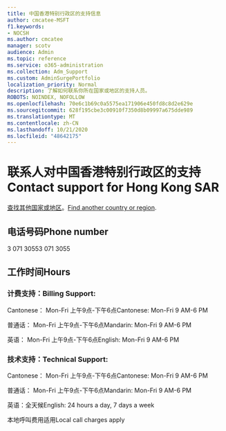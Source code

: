```yaml
---
title: 中国香港特别行政区的支持信息
author: cmcatee-MSFT
f1.keywords:
- NOCSH
ms.author: cmcatee
manager: scotv
audience: Admin
ms.topic: reference
ms.service: o365-administration
ms.collection: Adm_Support
ms.custom: AdminSurgePortfolio
localization_priority: Normal
description: 了解如何联系你所在国家或地区的支持人员。
ROBOTS: NOINDEX, NOFOLLOW
ms.openlocfilehash: 70e6c1b69c0a5575ea171906e450fd8c8d2e629e
ms.sourcegitcommit: 628f195cbe3c00910f7350d8b09997a675dde989
ms.translationtype: MT
ms.contentlocale: zh-CN
ms.lasthandoff: 10/21/2020
ms.locfileid: "48642175"
---
```

# <a name="contact-support-for-hong-kong-sar"></a><span data-ttu-id="981a0-103">联系人对中国香港特别行政区的支持</span><span class="sxs-lookup"><span data-stu-id="981a0-103">Contact support for Hong Kong SAR</span></span>

<span data-ttu-id="981a0-104">[查找其他国家或地区](../contact-support-for-business-products.md)。</span><span class="sxs-lookup"><span data-stu-id="981a0-104">[Find another country or region](../contact-support-for-business-products.md).</span></span>

## <a name="phone-number"></a><span data-ttu-id="981a0-105">电话号码</span><span class="sxs-lookup"><span data-stu-id="981a0-105">Phone number</span></span>
<span data-ttu-id="981a0-106">3 071 3055</span><span class="sxs-lookup"><span data-stu-id="981a0-106">3 071 3055</span></span>

## <a name="hours"></a><span data-ttu-id="981a0-107">工作时间</span><span class="sxs-lookup"><span data-stu-id="981a0-107">Hours</span></span>
### <a name="billing-support"></a><span data-ttu-id="981a0-108">计费支持：</span><span class="sxs-lookup"><span data-stu-id="981a0-108">Billing Support:</span></span>

<span data-ttu-id="981a0-109">Cantonese： Mon-Fri 上午9点-下午6点</span><span class="sxs-lookup"><span data-stu-id="981a0-109">Cantonese: Mon-Fri 9 AM-6 PM</span></span>

<span data-ttu-id="981a0-110">普通话： Mon-Fri 上午9点-下午6点</span><span class="sxs-lookup"><span data-stu-id="981a0-110">Mandarin: Mon-Fri 9 AM-6 PM</span></span>

<span data-ttu-id="981a0-111">英语： Mon-Fri 上午9点-下午6点</span><span class="sxs-lookup"><span data-stu-id="981a0-111">English: Mon-Fri 9 AM-6 PM</span></span>

### <a name="technical-support"></a><span data-ttu-id="981a0-112">技术支持：</span><span class="sxs-lookup"><span data-stu-id="981a0-112">Technical Support:</span></span>

<span data-ttu-id="981a0-113">Cantonese： Mon-Fri 上午9点-下午6点</span><span class="sxs-lookup"><span data-stu-id="981a0-113">Cantonese: Mon-Fri 9 AM-6 PM</span></span>

<span data-ttu-id="981a0-114">普通话： Mon-Fri 上午9点-下午6点</span><span class="sxs-lookup"><span data-stu-id="981a0-114">Mandarin: Mon-Fri 9 AM-6 PM</span></span>

<span data-ttu-id="981a0-115">英语：全天候</span><span class="sxs-lookup"><span data-stu-id="981a0-115">English: 24 hours a day, 7 days a week</span></span>

<span data-ttu-id="981a0-116">本地呼叫费用适用</span><span class="sxs-lookup"><span data-stu-id="981a0-116">Local call charges apply</span></span>
